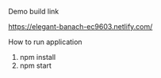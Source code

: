 Demo build link

https://elegant-banach-ec9603.netlify.com/

How to run application

1. npm install
2. npm start
